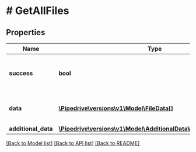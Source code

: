 # # GetAllFiles

## Properties

Name | Type | Description | Notes
------------ | ------------- | ------------- | -------------
**success** | **bool** | If the request was successful or not | [optional]
**data** | [**\Pipedrive\versions\v1\Model\FileData[]**](FileData.md) | The array of all uploaded files | [optional]
**additional_data** | [**\Pipedrive\versions\v1\Model\AdditionalDataWithPaginationDetails**](AdditionalDataWithPaginationDetails.md) |  | [optional]

[[Back to Model list]](../../README.md#models) [[Back to API list]](../../README.md#endpoints) [[Back to README]](../../README.md)
